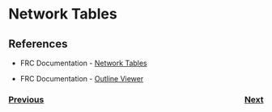 # Network Tables

## References

- FRC Documentation - [Network Tables](https://docs.wpilib.org/en/stable/docs/software/networktables/index.html)

- FRC Documentation - [Outline Viewer](https://docs.wpilib.org/en/stable/docs/software/wpilib-tools/outlineviewer/index.html)


<h3><span style="float:left">
<a href="romiPathPlanning">Previous</a></span>
<span style="float:right">
<a href="romiVision">Next</a></span></h3>